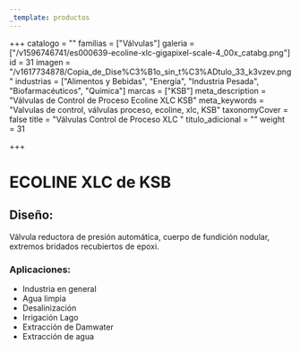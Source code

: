 ```yaml
---
_template: productos
---
```







+++
catalogo = ""
familias = ["Válvulas"]
galeria = ["/v1596746741/es000639-ecoline-xlc-gigapixel-scale-4_00x_catabg.png"]
id = 31
imagen = "/v1617734878/Copia_de_Dise%C3%B1o_sin_t%C3%ADtulo_33_k3vzev.png"
industrias = ["Alimentos y Bebidas", "Energía", "Industria Pesada", "Biofarmacéuticos", "Química"]
marcas = ["KSB"]
meta_description = "Válvulas de Control de Proceso Ecoline XLC KSB"
meta_keywords = "Valvulas de control, válvulas proceso, ecoline, xlc, KSB"
taxonomyCover = false
title = "Válvulas Control de Proceso XLC "
titulo_adicional = ""
weight = 31

+++
# **ECOLINE XLC de KSB**

## **Diseño:**

Válvula reductora de presión automática, cuerpo de fundición nodular, extremos bridados recubiertos de epoxi.

### **Aplicaciones:**

* Industria en general
* Agua limpia
* Desalinización
* Irrigación Lago
* Extracción de Damwater
* Extracción de agua
